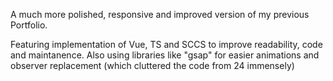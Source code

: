 A much more polished, responsive and improved version of my previous Portfolio.

Featuring implementation of Vue, TS and SCCS to improve readability, code and maintanence.
Also using libraries like "gsap" for easier animations and observer replacement (which cluttered the code from 24 immensely)
